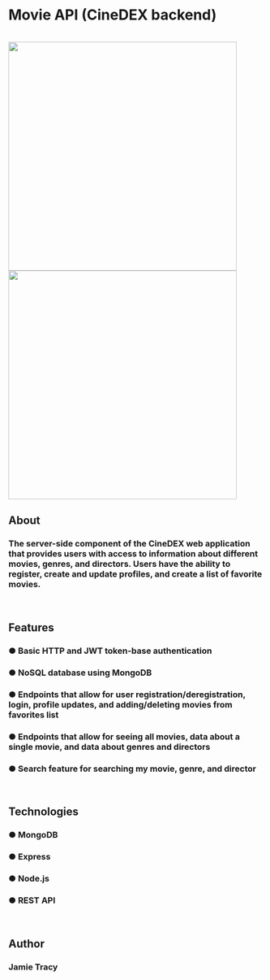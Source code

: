 # Movie API (CineDEX backend)
<br>
<img src="https://github.com/jlt717/movie_api/assets/128320420/492bc65a-2fab-4df5-a32a-c0b3d2e367ab" padding-right="25px" width="450">
    
   
 <img src="https://github.com/jlt717/movie_api/assets/128320420/4a86ee87-67ef-4c69-b6fa-e78722a41b7b" margin-left="25px" width="450">
<br>

## About
### The server-side component of the CineDEX web application that provides users with access to information about different movies, genres, and directors. Users have the ability to register, create and update profiles, and create a list of favorite movies. 
<br>

## Features 
### ● Basic HTTP and JWT token-base authentication
### ● NoSQL database using MongoDB
### ● Endpoints that allow for user registration/deregistration, login, profile updates, and adding/deleting movies from favorites list
### ● Endpoints that allow for seeing all movies, data about a single movie, and data about genres and directors
### ● Search feature for searching my movie, genre, and director
<br>

## Technologies
### ● MongoDB
### ● Express
### ● Node.js
### ● REST API
<br>

## Author
### Jamie Tracy
